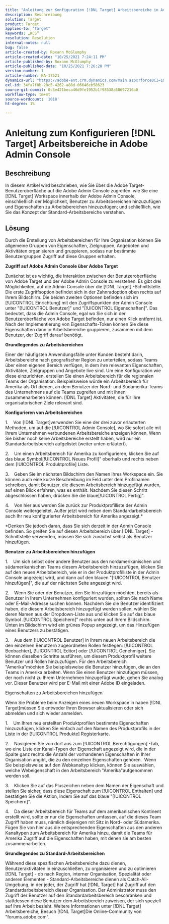 ```yaml
---
title: "Anleitung zur Konfiguration [!DNL Target] Arbeitsbereiche in Adobe Admin Console"
description: Beschreibung
solution: Target
product: Target
applies-to: "Target"
keywords: „KCS“
resolution: Resolution
internal-notes: null
bug: false
article-created-by: Roxann McGlumphy
article-created-date: "10/25/2021 7:24:11 PM"
article-published-by: Roxann McGlumphy
article-published-date: "10/25/2021 7:26:28 PM"
version-number: 1
article-number: KA-17521
dynamics-url: "https://adobe-ent.crm.dynamics.com/main.aspx?forceUCI=1&pagetype=entityrecord&etn=knowledgearticle&id=ff7a301f-c935-ec11-b6e6-000d3a3485ea"
exl-id: 34fa7f8b-28c5-4262-a88d-06646cb58623
source-git-commit: 0c3e421beca46d9fe1952b1f98538a50697216a0
workflow-type: tm+mt
source-wordcount: '1018'
ht-degree: 1%

---
```


# Anleitung zum Konfigurieren [!DNL Target] Arbeitsbereiche in Adobe Admin Console

## Beschreibung

In diesem Artikel wird beschrieben, wie Sie über die Adobe Target-Benutzeroberfläche auf die Adobe Admin Console zugreifen. wie Sie eine [!DNL Target] Workspace innerhalb der Adobe Admin Console, einschließlich der Möglichkeit, Benutzer zu Arbeitsbereichen hinzuzufügen und Eigenschaften zu Arbeitsbereichen hinzuzufügen; und schließlich, wie Sie das Konzept der Standard-Arbeitsbereiche verstehen.

## Lösung


Durch die Erstellung von Arbeitsbereichen für Ihre Organisation können Sie allgemeine Gruppen von Eigenschaften, Zielgruppen, Angeboten und Aktivitäten organisieren und gruppieren, sodass nur bestimmte Benutzergruppen Zugriff auf diese Gruppen erhalten.

<b>Zugriff auf Adobe Admin Console über Adobe Target</b>

Zunächst ist es wichtig, die Interaktion zwischen der Benutzeroberfläche von Adobe Target und der Adobe Admin Console zu verstehen. Es gibt drei Möglichkeiten, auf die Admin Console über die [!DNL Target] -Schnittstelle. Die erste Zugriffsoption befindet sich in der Zahnradoption oben rechts auf Ihrem Bildschirm. Die beiden zweiten Optionen befinden sich im [!UICONTROL Einrichtung] mit den Zugriffspunkten der Admin Console unter &quot;[!UICONTROL Benutzer]&quot; und &quot;[!UICONTROL Eigenschaften]&quot;. Das bedeutet, dass die Admin Console, egal wo Sie sich in der Benutzeroberfläche von Adobe Target befinden, nur einen Klick entfernt ist.  Nach der Implementierung von Eigenschafts-Token können Sie diese Eigenschaften dann in Arbeitsbereiche gruppieren, zusammen mit dem Benutzer, der Zugriff darauf benötigt.

<b>Grundlegendes zu Arbeitsbereichen</b>

Einer der häufigsten Anwendungsfälle unter Kunden besteht darin, Arbeitsbereiche nach geografischer Region zu unterteilen, sodass Teams über einen eigenen Bereich verfügen, in dem ihre relevanten Eigenschaften, Aktivitäten, Zielgruppen und Angebote live sind. Um eine Konfiguration wie diese einzurichten, erstellen Sie einen Arbeitsbereich für die regionalen Teams der Organisation. Beispielsweise würde ein Arbeitsbereich für Amerika als Ort dienen, an dem Benutzer der Nord- und Südamerika-Teams des Unternehmens auf die Teams zugreifen und mit ihnen zusammenarbeiten können. [!DNL Target] Aktivitäten, die für ihre organisatorischen Ziele relevant sind.

<b>Konfigurieren von Arbeitsbereichen</b>

1.    Von [!DNL Target]verwenden Sie eine der drei zuvor erläuterten Methoden, um auf die [!UICONTROL Admin Console], wo Sie sofort alle mit Ihrem Unternehmen verbundenen Arbeitsbereiche anzeigen können. Wenn Sie bisher noch keine Arbeitsbereiche erstellt haben, wird nur ein Standardarbeitsbereich aufgelistet (weiter unten erläutert).

2.    Um einen Arbeitsbereich für Amerika zu konfigurieren, klicken Sie auf das blaue Symbol[!UICONTROL Neues Profil]&quot; oberhalb und rechts neben dem [!UICONTROL Produktprofile] Liste.

3.    Geben Sie im nächsten Bildschirm den Namen Ihres Workspace ein. Sie können auch eine kurze Beschreibung im Feld unter dem Profilnamen schreiben, damit Benutzer, die diesem Arbeitsbereich hinzugefügt wurden, auf einen Blick erfahren, was es enthält. Nachdem Sie diesen Schritt abgeschlossen haben, drücken Sie die blaue[!UICONTROL Fertig]&quot;.

4.    Von hier aus werden Sie zurück zur Produktprofilliste der Admin Console weitergeleitet. Außer jetzt wird neben dem Standardarbeitsbereich auch Ihr neu konfigurierter Arbeitsbereich für Amerika angezeigt.\*

\*Denken Sie jedoch daran, dass Sie sich derzeit in der Admin Console befinden. So greifen Sie auf diesen Arbeitsbereich über [!DNL Target] -Schnittstelle verwenden, müssen Sie sich zunächst selbst als Benutzer hinzufügen.

<b>Benutzer zu Arbeitsbereichen hinzufügen</b>

1.    Um sich selbst oder andere Benutzer aus den nordamerikanischen und südamerikanischen Teams diesem Arbeitsbereich hinzuzufügen, klicken Sie auf den neuen Arbeitsbereich, wie er in der Produktprofilliste in der Admin Console angezeigt wird, und dann auf den blauen &quot;[!UICONTROL Benutzer hinzufügen]&quot;, die auf der nächsten Seite angezeigt wird.

2.    Wenn Sie oder der Benutzer, den Sie hinzufügen möchten, bereits als Benutzer in Ihrem Unternehmen konfiguriert wurden, sollten Sie nach Name oder E-Mail-Adresse suchen können. Nachdem Sie die Benutzer identifiziert haben, die diesem Arbeitsbereich hinzugefügt werden sollen, wählen Sie deren Namen aus der Dropdown-Liste aus und klicken Sie auf das blaue Symbol .[!UICONTROL Speichern]&quot; rechts unten auf Ihrem Bildschirm. Unten im Bildschirm wird ein grünes Popup angezeigt, um das Hinzufügen eines Benutzers zu bestätigen.

3.    Aus dem [!UICONTROL Benutzer] in Ihrem neuen Arbeitsbereich die den einzelnen Benutzern zugeordneten Rollen festlegen: [!UICONTROL Beobachter], [!UICONTROL Editor] oder [!UICONTROL Genehmiger]. Sie können dieselben Schritte ausführen, um diesem Produktprofil weitere Benutzer und Rollen hinzuzufügen. Für den Arbeitsbereich &quot;Amerika&quot;möchten Sie beispielsweise die Benutzer hinzufügen, die an den Teams in Amerika arbeiten. Wenn Sie einen Benutzer hinzufügen müssen, der noch nicht zu Ihrem Unternehmen hinzugefügt wurde, gehen Sie analog vor. Dieser Benutzer wird per E-Mail mit einer Adobe ID eingeladen.

Eigenschaften zu Arbeitsbereichen hinzufügen

Wenn Sie Probleme beim Anzeigen eines neuen Workspace in haben [!DNL Target]müssen Sie entweder Ihren Browser aktualisieren oder sich abmelden und sich wieder anmelden.

1.    Um Ihren neu erstellten Produktprofilen bestimmte Eigenschaften hinzuzufügen, klicken Sie einfach auf den Namen des Produktprofils in der Liste in der [!UICONTROL Produkte] Registerkarte.

2.    Navigieren Sie von dort aus zum [!UICONTROL Berechtigungen] -Tab, wo eine Liste der Kanal-Typen der Eigenschaft angezeigt wird, die in der Spalte ganz rechts die Anzahl der vorhandenen Eigenschaften in Ihrer Organisation angibt, die zu den einzelnen Eigenschaften gehören.  Wenn Sie beispielsweise auf den Webkanaltyp klicken, können Sie auswählen, welche Webeigenschaft in den Arbeitsbereich &quot;Amerika&quot;aufgenommen werden soll.

3.    Klicken Sie auf das Pluszeichen neben dem Namen der Eigenschaft und stellen Sie sicher, dass diese Eigenschaft zum [!UICONTROL Enthalten] und bestätigen Sie die Aktion, indem Sie auf das blaue &quot;[!UICONTROL Speichern]&quot;.

4.    Da dieser Arbeitsbereich für Teams auf dem amerikanischen Kontinent erstellt wird, sollte er nur die Eigenschaften umfassen, auf die dieses Team Zugriff haben muss, nämlich diejenigen mit Sitz in Nord- oder Südamerika. Fügen Sie von hier aus die entsprechenden Eigenschaften aus den anderen Kanaltypen zum Arbeitsbereich für Amerika hinzu, damit die Teams für Amerika Zugriff auf die Eigenschaften haben, mit denen sie am besten zusammenarbeiten.

<b>Grundlegendes zu Standard-Arbeitsbereichen</b>

Während diese spezifischen Arbeitsbereiche dazu dienen, Benutzeraktivitäten in einzuschließen, zu organisieren und zu optimieren [!DNL Target] - ob nach Region, interner Organisation, Spezialität oder anderen Elementen - Standard-Arbeitsbereiche dienen als Catch-All-Umgebung, in der jeder, der Zugriff hat [!DNL Target] hat Zugriff auf den Standardarbeitsbereich dieser Organisation. Der Administrator muss den Zugriff der Benutzer auf den Standardarbeitsbereich beschränken und stattdessen diese Benutzer dem Arbeitsbereich zuweisen, der sich speziell auf ihre Arbeit bezieht. Weitere Informationen unter [!DNL Target] Arbeitsbereiche, Besuch [!DNL Target]Die Online-Community von &quot;forums.adobe.com&quot;.
